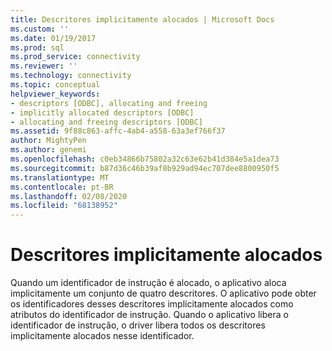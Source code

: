 ```yaml
---
title: Descritores implicitamente alocados | Microsoft Docs
ms.custom: ''
ms.date: 01/19/2017
ms.prod: sql
ms.prod_service: connectivity
ms.reviewer: ''
ms.technology: connectivity
ms.topic: conceptual
helpviewer_keywords:
- descriptors [ODBC], allocating and freeing
- implicitly allocated descriptors [ODBC]
- allocating and freeing descriptors [ODBC]
ms.assetid: 9f88c863-affc-4ab4-a558-63a3ef766f37
author: MightyPen
ms.author: genemi
ms.openlocfilehash: c0eb34866b75802a32c63e62b41d384e5a1dea73
ms.sourcegitcommit: b87d36c46b39af8b929ad94ec707dee8800950f5
ms.translationtype: MT
ms.contentlocale: pt-BR
ms.lasthandoff: 02/08/2020
ms.locfileid: "68138952"
---
```

# <a name="implicitly-allocated-descriptors"></a>Descritores implicitamente alocados
Quando um identificador de instrução é alocado, o aplicativo aloca implicitamente um conjunto de quatro descritores. O aplicativo pode obter os identificadores desses descritores implicitamente alocados como atributos do identificador de instrução. Quando o aplicativo libera o identificador de instrução, o driver libera todos os descritores implicitamente alocados nesse identificador.
